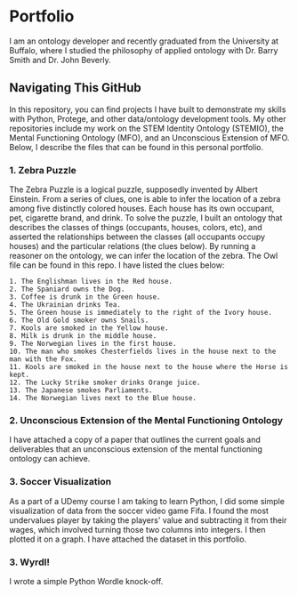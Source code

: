 # Portfolio

I am an ontology developer and recently graduated from the University at Buffalo, where I studied the philosophy of applied ontology with Dr. Barry Smith and Dr. John Beverly.

## Navigating This GitHub

In this repository, you can find projects I have built to demonstrate my skills with Python, Protege, and other data/ontology development tools. My other repositories include my work on the STEM Identity Ontology (STEMIO), the Mental Functioning Ontology (MFO), and an Unconscious Extension of MFO. Below, I describe the files that can be found in this personal portfolio.

### 1. Zebra Puzzle

The Zebra Puzzle is a logical puzzle, supposedly invented by Albert Einstein. From a series of clues, one is able to infer the location of a zebra among five distinctly colored houses. Each house has its own occupant, pet, cigarette brand, and drink. To solve the puzzle, I built an ontology that describes the classes of things (occupants, houses, colors, etc), and asserted the relationships between the classes (all occupants occupy houses) and the particular relations (the clues below). By running a reasoner on the ontology, we can infer the location of the zebra. The Owl file can be found in this repo. I have listed the clues below:

```
1. The Englishman lives in the Red house.
2. The Spaniard owns the Dog.
3. Coffee is drunk in the Green house.
4. The Ukrainian drinks Tea.
5. The Green house is immediately to the right of the Ivory house.
6. The Old Gold smoker owns Snails.
7. Kools are smoked in the Yellow house.
8. Milk is drunk in the middle house.
9. The Norwegian lives in the first house.
10. The man who smokes Chesterfields lives in the house next to the man with the Fox.
11. Kools are smoked in the house next to the house where the Horse is kept.
12. The Lucky Strike smoker drinks Orange juice.
13. The Japanese smokes Parliaments.
14. The Norwegian lives next to the Blue house.
```

### 2. Unconscious Extension of the Mental Functioning Ontology

I have attached a copy of a paper that outlines the current goals and deliverables that an unconscious extension of the mental functioning ontology can achieve.

### 3. Soccer Visualization

As a part of a UDemy course I am taking to learn Python, I did some simple visualization of data from the soccer video game Fifa. I found the most undervalues player by taking the players' value and subtracting it from their wages, which involved turning those two columns into integers. I then plotted it on a graph. I have attached the dataset in this portfolio.


### 3. Wyrdl!

I wrote a simple Python Wordle knock-off.
